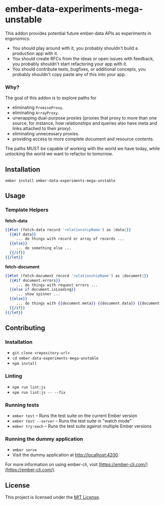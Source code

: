 ember-data-experiments-mega-unstable
==============================================================================

This addon provides potential future ember-data APIs as experiments in ergonomics.

- You should play around with it, you probably shouldn't build a production app with it.
- You should create RFCs from the ideas or open issues with feedback, you probably shouldn't start refactoring your app with it.
- You should contribute tests, bugfixes, or additional concepts, you probably shouldn't copy paste any of this into your app.

### Why?

The goal of this addon is to explore paths for

- eliminating `PromiseProxy`.
- eliminating `ArrayProxy`.
- unwrapping dual-purpose proxies (proxies that proxy to more than one source, for instance, how relationships and queries also have meta and links attached to their proxy).
- eliminating unnecessary proxies.
- providing access to more complete document and resource contents.

The paths MUST be capable of working with the world we have today, while unlocking the world we want to refactor to tomorrow.

Installation
------------------------------------------------------------------------------

```
ember install ember-data-experiments-mega-unstable
```


Usage
------------------------------------------------------------------------------

### Template Helpers

**fetch-data**

```hbs
{{#let (fetch-data record 'relationshipName') as |data|}}
  {{#if data}}
     ... do things with record or array of records ...
  {{else}}
     ... do something else ...
  {{/if}}
{{/let}}
```

**fetch-document**

```hbs
{{#let (fetch-document record 'relationshipName') as |document|}}
  {{#if document.errors}}
     ... do things with request errors ...
  {{else if document.isLoading}}
     ... show spinner ...
  {{else}}
     ... do things with {{document.meta}} {{document.data}} {{document.links}} ...  
  {{/if}}
{{/let}}
```

Contributing
------------------------------------------------------------------------------

### Installation

* `git clone <repository-url>`
* `cd ember-data-experiments-mega-unstable`
* `npm install`

### Linting

* `npm run lint:js`
* `npm run lint:js -- --fix`

### Running tests

* `ember test` – Runs the test suite on the current Ember version
* `ember test --server` – Runs the test suite in "watch mode"
* `ember try:each` – Runs the test suite against multiple Ember versions

### Running the dummy application

* `ember serve`
* Visit the dummy application at [http://localhost:4200](http://localhost:4200).

For more information on using ember-cli, visit [https://ember-cli.com/](https://ember-cli.com/).

License
------------------------------------------------------------------------------

This project is licensed under the [MIT License](LICENSE.md).
